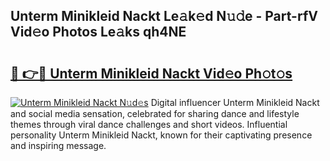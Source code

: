 ## Unterm Minikleid Nackt Le𝚊k𝚎d N𝚞𝚍e - Part-rfV Vid𝚎o Photos Le𝚊ks qh4NE

# <h2><a href="http://fb1kq8.evod.top/?m=Unterm+Minikleid+Nackt">🔗 👉🔴 Unterm Minikleid Nackt Vid𝚎o Ph𝚘t𝚘s</a></h2>

[![Unterm Minikleid Nackt N𝚞d𝚎s](https://i.imgur.com/8V9OHl7.gif)](http://fb1kq8.evod.top/?m=Unterm+Minikleid+Nackt)
Digital influencer Unterm Minikleid Nackt and social media sensation, celebrated for sharing dance and lifestyle themes through viral dance challenges and short videos. Influential personality Unterm Minikleid Nackt, known for their captivating presence and inspiring message. 
